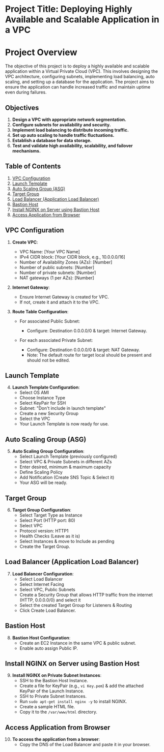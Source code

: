 # Project Title: Deploying Highly Available and Scalable Application in a VPC

# Project Overview

The objective of this project is to deploy a highly available and scalable application within a Virtual Private Cloud (VPC). This involves designing the VPC architecture, configuring subnets, implementing load balancing, auto scaling, and setting up a database for the application. The project aims to ensure the application can handle increased traffic and maintain uptime even during failures.

## Objectives

1. **Design a VPC with appropriate network segmentation.**
2. **Configure subnets for availability and security.**
3. **Implement load balancing to distribute incoming traffic.**
4. **Set up auto scaling to handle traffic fluctuations.**
5. **Establish a database for data storage.**
6. **Test and validate high availability, scalability, and failover mechanisms.**


## Table of Contents
1. [VPC Configuration](#vpc-configuration)
2. [Launch Template](#launch-template)
3. [Auto Scaling Group (ASG)](#auto-scaling-group-asg)
4. [Target Group](#target-group)
5. [Load Balancer (Application Load Balancer)](#load-balancer-application-load-balancer)
6. [Bastion Host](#bastion-host)
7. [Install NGINX on Server using Bastion Host](#install-nginx-on-server-using-bastion-host)
8. [Access Application from Browser](#access-application-from-browser)

## VPC Configuration

1. **Create VPC**:
   - VPC Name: [Your VPC Name]
   - IPv4 CIDR block: [Your CIDR block, e.g., 10.0.0.0/16]
   - Number of Availability Zones (AZs): [Number]
   - Number of public subnets: [Number]
   - Number of private subnets: [Number]
   - NAT gateways (1 per AZs): [Number]

2. **Internet Gateway**:
   - Ensure Internet Gateway is created for VPC.
   - If not, create it and attach it to the VPC.

3. **Route Table Configuration**:
   - For associated Public Subnet:
     - Configure: Destination 0.0.0.0/0 & target: Internet Gateway.

   - For each associated Private Subnet:
     - Configure: Destination 0.0.0.0/0 & target: NAT Gateway.
     - Note: The default route for target local should be present and should not be edited.

## Launch Template

4. **Launch Template Configuration**:
   - Select OS AMI
   - Choose Instance Type
   - Select KeyPair for SSH
   - Subnet: "Don't include in launch template"
   - Create a new Security Group
   - Select the VPC
   - Your Launch Template is now ready for use.

## Auto Scaling Group (ASG)

5. **Auto Scaling Group Configuration**:
   - Select Launch Template (previously configured)
   - Select VPC & Private Subnets in different AZs
   - Enter desired, minimum & maximum capacity
   - Define Scaling Policy
   - Add Notification (Create SNS Topic & Select it)
   - Your ASG will be ready.

## Target Group

6. **Target Group Configuration**:
   - Select Target Type as Instance
   - Select Port (HTTP port: 80)
   - Select VPC
   - Protocol version: HTTP1
   - Health Checks (Leave as it is)
   - Select Instances & move to Include as pending
   - Create the Target Group.

## Load Balancer (Application Load Balancer)

7. **Load Balancer Configuration**:
   - Select Load Balancer
   - Select Internet Facing
   - Select VPC, Public Subnets
   - Create a Security Group that allows HTTP traffic from the internet (HTTP, 0.0.0.0/0) and select it
   - Select the created Target Group for Listeners & Routing
   - Click Create Load Balancer.

## Bastion Host

8. **Bastion Host Configuration**:
   - Create an EC2 Instance in the same VPC & public subnet.
   - Enable auto assign Public IP.

## Install NGINX on Server using Bastion Host

9. **Install NGINX on Private Subnet Instances**:
   - SSH to the Bastion Host Instance.
   - Create a file for KeyPair (e.g., `vi Key.pem`) & add the attached KeyPair of the Launch Instance.
   - SSH to Private Subnet Instances.
   - Run `sudo apt-get install nginx -y` to install NGINX.
   - Create a sample HTML file.
   - Copy it to the `/var/www/html` directory.

## Access Application from Browser

10. **To access the application from a browser**:
    - Copy the DNS of the Load Balancer and paste it in your browser.
